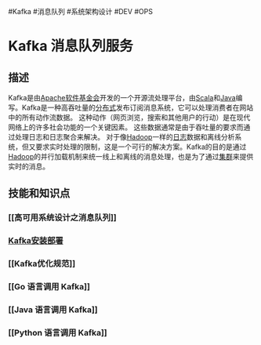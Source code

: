 #Kafka #消息队列 #系统架构设计 #DEV #OPS
# Kafka 消息队列服务
## 描述
Kafka是由[Apache软件基金会](https://baike.baidu.com/item/Apache%E8%BD%AF%E4%BB%B6%E5%9F%BA%E9%87%91%E4%BC%9A?fromModule=lemma_inlink)开发的一个开源流处理平台，由[Scala](https://baike.baidu.com/item/Scala/2462287?fromModule=lemma_inlink)和[Java](https://baike.baidu.com/item/Java/85979?fromModule=lemma_inlink)编写。Kafka是一种高吞吐量的[分布式](https://baike.baidu.com/item/%E5%88%86%E5%B8%83%E5%BC%8F/19276232?fromModule=lemma_inlink)发布订阅消息系统，它可以处理消费者在网站中的所有动作流数据。 这种动作（网页浏览，搜索和其他用户的行动）是在现代网络上的许多社会功能的一个关键因素。 这些数据通常是由于吞吐量的要求而通过处理日志和日志聚合来解决。 对于像[Hadoop](https://baike.baidu.com/item/Hadoop?fromModule=lemma_inlink)一样的[日志](https://baike.baidu.com/item/%E6%97%A5%E5%BF%97/2769135?fromModule=lemma_inlink)数据和离线分析系统，但又要求实时处理的限制，这是一个可行的解决方案。Kafka的目的是通过[Hadoop](https://baike.baidu.com/item/Hadoop?fromModule=lemma_inlink)的并行加载机制来统一线上和离线的消息处理，也是为了通过[集群](https://baike.baidu.com/item/%E9%9B%86%E7%BE%A4/5486962?fromModule=lemma_inlink)来提供实时的消息。
## 技能和知识点
### [[高可用系统设计之消息队列]]
### [Kafka安装部署](Kafka安装部署.md)
### [[Kafka优化规范]]
### [[Go 语言调用 Kafka]]
### [[Java 语言调用 Kafka]]
### [[Python 语言调用 Kafka]]
